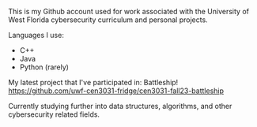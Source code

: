 This is my Github account used for work associated with the 
University of West Florida cybersecurity curriculum
and personal projects.

Languages I use:
- C++
- Java
- Python (rarely)

My latest project that I've participated in: Battleship!
https://github.com/uwf-cen3031-fridge/cen3031-fall23-battleship

Currently studying further into data structures, algorithms, and 
other cybersecurity related fields.
